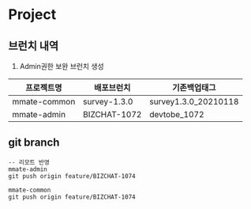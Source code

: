 # Project


## 브런치 내역
1. Admin권한 보완 브런치 생성

|프로젝트명|배포브런치|기존백업태그|
|-|-|-|
|mmate-common|survey-1.3.0|survey1.3.0_20210118|
|mmate-admin|BIZCHAT-1072|devtobe_1072|

## git branch
```
-- 리모트 반영
mmate-admin
git push origin feature/BIZCHAT-1074

mmate-common
git push origin feature/BIZCHAT-1074
```

